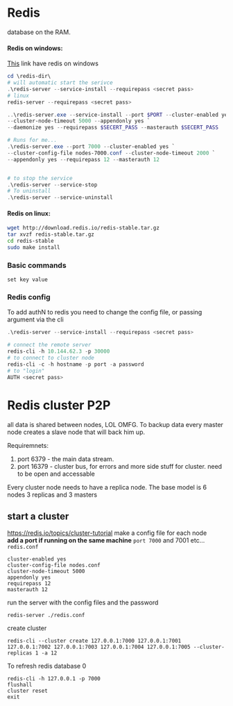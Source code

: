 # Redis
database on the RAM.<br>
#### Redis on windows:
[This](https://github.com/microsoftarchive/redis/releases) link have redis on windows
```Powershell
cd \redis-dir\
# will automatic start the serivce
.\redis-server --service-install --requirepass <secret pass>
# linux
redis-server --requirepass <secret pass>
```
```Powershell
..\redis-server.exe --service-install --port $PORT --cluster-enabled yes `
--cluster-node-timeout 5000 --appendonly yes `
--daemonize yes --requirepass $SECERT_PASS --masterauth $SECERT_PASS

# Runs for me...
.\redis-server.exe --port 7000 --cluster-enabled yes `
--cluster-config-file nodes-7000.conf --cluster-node-timeout 2000 `
--appendonly yes --requirepass 12 --masterauth 12


# to stop the service
.\redis-server --service-stop
# To uninstall
.\redis-server --service-uninstall
```

#### Redis on linux:
```bash
wget http://download.redis.io/redis-stable.tar.gz
tar xvzf redis-stable.tar.gz
cd redis-stable
sudo make install
```
### Basic commands
```Redis
set key value
```

### Redis config
To add authN to redis you need to change the config file, or passing argument via the cli
```powershell
.\redis-server --service-install --requirepass <secret pass>

# connect the remote server
redis-cli -h 10.144.62.3 -p 30000
# to connect to cluster node
redis-cli -c -h hostname -p port -a password
# to "login"
AUTH <secret pass>
```

# Redis cluster P2P
all data is shared between nodes, LOL OMFG.
To backup data every master node creates a slave node that will back him up.<br>

Requiremnets:
1. port 6379 - the main data stream.
2. port 16379 - cluster bus, for errors and more side stuff for cluster.
need to be open and accessable 

Every cluster node needs to have a replica node.
The base model is 6 nodes 3 replicas and 3 masters
## start a cluster
https://redis.io/topics/cluster-tutorial
make a config file for each node<br>
**add a port if running on the same machine**
`port 7000` and 7001 etc...<br>
`redis.conf`
```
cluster-enabled yes
cluster-config-file nodes.conf
cluster-node-timeout 5000
appendonly yes
requirepass 12
masterauth 12
```

run the server with the config files and the password
```
redis-server ./redis.conf
```

create cluster
```
redis-cli --cluster create 127.0.0.1:7000 127.0.0.1:7001 127.0.0.1:7002 127.0.0.1:7003 127.0.0.1:7004 127.0.0.1:7005 --cluster-replicas 1 -a 12
```

To refresh redis database 0
```
redis-cli -h 127.0.0.1 -p 7000
flushall
cluster reset
exit
```





